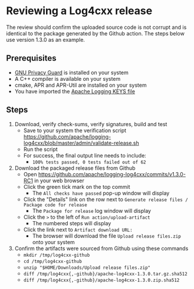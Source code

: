 Reviewing a Log4cxx release
===================

The review should confirm the uploaded source code is not corrupt and
is identical to the package generated by the Github action.
The steps below use version 1.3.0 as an example.

Prerequisites
----------

* [GNU Privacy Guard](https://www.gnupg.org/) is installed on your system
* A C++ compiler is available on your system
* cmake, APR and APR-Util are installed on your system
* You have imported the [Apache Logging KEYS file](https://dist.apache.org/repos/dist/release/logging/KEYS)

Steps
-----

1. Download, verify check-sums, verify signatures, build and test
    - Save to your system the verification script https://github.com/apache/logging-log4cxx/blob/master/admin/validate-release.sh
    - Run the script
    - For success, the final output line needs to include:
        - `100% tests passed, 0 tests failed out of 62`
1. Download the packaged release files from Github
    - Open https://github.com/apache/logging-log4cxx/commits/v1.3.0-RC1 in your web browser
    - Click the green tick mark on the top commit
        - The `All checks have passed` pop-up window will display
    - Click the "Details" link on the row next to `Generate release files / Package code for release`
        - The `Package for release` log window will display
    - Click the `>` to the left of `Run action/upload-artifact`
        - The numbered steps will display
    - Click the link next to `Artifact download URL:`
        - The browser will download the file `Upload release files.zip` onto your system
1. Confirm the artifacts were sourced from Github using these commands
    - `mkdir /tmp/log4cxx-github`
    - `cd /tmp/log4cxx-github`
    - `unzip "$HOME/Downloads/Upload release files.zip"`
    - `diff /tmp/log4cxx{,-github}/apache-log4cxx-1.3.0.tar.gz.sha512`
    - `diff /tmp/log4cxx{,-github}/apache-log4cxx-1.3.0.zip.sha512`
